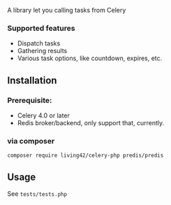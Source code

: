 A library let you calling tasks from Celery

### Supported features

+ Dispatch tasks
+ Gathering results
+ Various task options, like countdown, expires, etc.

## Installation

### Prerequisite:

+ Celery 4.0 or later
+ Redis broker/backend, only support that, currently.

### via composer

```
composer require living42/celery-php predis/predis
```

## Usage

See `tests/tests.php`
